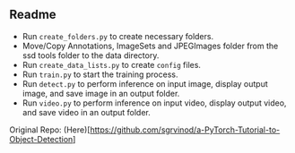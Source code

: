## Readme

- Run `create_folders.py` to create necessary folders.
- Move/Copy Annotations, ImageSets and JPEGImages folder from the ssd tools folder to the data directory.
- Run `create_data_lists.py` to create `config` files.
- Run `train.py` to start the training process.
- Run `detect.py` to perform inference on input image, display output image, and save image in an output folder.
- Run `video.py` to perform inference on input video, display output video, and save video in an output folder.

Original Repo: (Here)[https://github.com/sgrvinod/a-PyTorch-Tutorial-to-Object-Detection]
